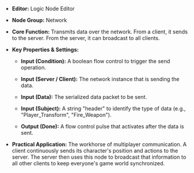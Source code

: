 - **Editor:** Logic Node Editor
    
- **Node Group:** Network
    
- **Core Function:** Transmits data over the network. From a client, it sends to the server. From the server, it can broadcast to all clients.
    
- **Key Properties & Settings:**
    
    - **Input (Condition):** A boolean flow control to trigger the send operation.
        
    - **Input (Server / Client):** The network instance that is sending the data.
        
    - **Input (Data):** The serialized data packet to be sent.
        
    - **Input (Subject):** A string "header" to identify the type of data (e.g., "Player_Transform", "Fire_Weapon").
        
    - **Output (Done):** A flow control pulse that activates after the data is sent.
        
- **Practical Application:** The workhorse of multiplayer communication. A client continuously sends its character's position and actions to the server. The server then uses this node to broadcast that information to all other clients to keep everyone's game world synchronized.